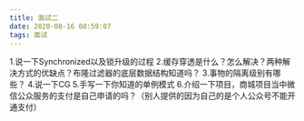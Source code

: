 ```yaml
---
title: 面试二
date: 2020-08-16 08:59:07
tags: 面试
---
```


1.说一下Synchronized以及锁升级的过程
2.缓存穿透是什么？怎么解决？两种解决方式的优缺点？布隆过滤器的底层数据结构知道吗？
3.事物的隔离级别有哪些？<!--more-->
4.说一下CG
5.手写一下你知道的单例模式
6.介绍一下项目，商城项目当中微信公众服务的支付是自己申请的吗？（别人提供的因为自己的是个人公众号不能开通支付）